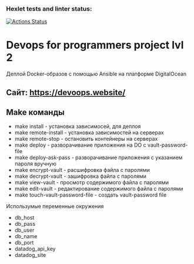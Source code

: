 ### Hexlet tests and linter status:
[![Actions Status](https://github.com/Palms455/devops-for-programmers-project-lvl2/workflows/hexlet-check/badge.svg)](https://github.com/Palms455/devops-for-programmers-project-lvl2/actions)

# Devops for programmers project lvl 2
Деплой Docker-образов с помощью Ansible на платформе DigitalOcean

## Сайт: https://devoops.website/

## Make команды
- make install - установка зависимосей, для деплоя
- make remote-install - установка зависимостей на серверах
- make remote-stop - остановить контейнеры на серверах
- make deploy - разворачивание приложения на DO c vault-password-file
- make deploy-ask-pass - разворачивание приложения с указанием пароля вручную
- make encrypt-vault - расшифровка файла с паролями
- make decrypt-vault - зашифровка файла с паролями
- make view-vault - просмотр содержимого файла с паролями
- make edit-vault - редактирование содержимого файла с паролями
- make touch-vault-password-file - создать vault-password file

Использумые переменные окружения
- db_host
- db_pass
- db_user
- db_name
- db_port
- datadog_api_key
- datadog_site